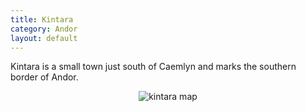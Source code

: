 ```yaml
---
title: Kintara
category: Andor
layout: default
---
```


Kintara is a small town just south of Caemlyn and marks the southern border of Andor.

<div style="text-align: center">
<img src="{{ site.baseurl }}/assets/kintara.png" alt="kintara map">
</div>
